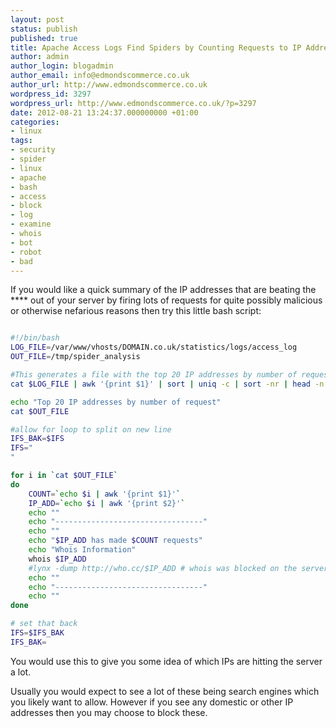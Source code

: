 ```yaml
---
layout: post
status: publish
published: true
title: Apache Access Logs Find Spiders by Counting Requests to IP Addresses
author: admin
author_login: blogadmin
author_email: info@edmondscommerce.co.uk
author_url: http://www.edmondscommerce.co.uk
wordpress_id: 3297
wordpress_url: http://www.edmondscommerce.co.uk/?p=3297
date: 2012-08-21 13:24:37.000000000 +01:00
categories:
- linux
tags:
- security
- spider
- linux
- apache
- bash
- access
- block
- log
- examine
- whois
- bot
- robot
- bad
---
```

If you would like a quick summary of the IP addresses that are beating the **** out of your server by firing lots of requests for quite possibly malicious or otherwise nefarious reasons then try this little bash script:

```bash

#!/bin/bash
LOG_FILE=/var/www/vhosts/DOMAIN.co.uk/statistics/logs/access_log
OUT_FILE=/tmp/spider_analysis

#This generates a file with the top 20 IP addresses by number of requests
cat $LOG_FILE | awk '{print $1}' | sort | uniq -c | sort -nr | head -n 20 > $OUT_FILE

echo "Top 20 IP addresses by number of request"
cat $OUT_FILE

#allow for loop to split on new line
IFS_BAK=$IFS
IFS="
"

for i in `cat $OUT_FILE`
do
    COUNT=`echo $i | awk '{print $1}'`
    IP_ADD=`echo $i | awk '{print $2}'`
    echo ""
    echo "---------------------------------"
    echo ""
    echo "$IP_ADD has made $COUNT requests"
    echo "Whois Information"
    whois $IP_ADD 
    #lynx -dump http://who.cc/$IP_ADD # whois was blocked on the server i was using for some reason, use lynx as a work around
    echo ""
    echo "---------------------------------"
    echo ""
done

# set that back
IFS=$IFS_BAK
IFS_BAK=

```

You would use this to give you some idea of which IPs are hitting the server a lot.

Usually you would expect to see a lot of these being search engines which you likely want to allow. However if you see any domestic or other IP addresses then you may choose to block these.
